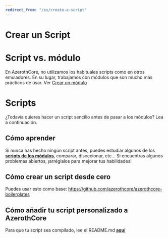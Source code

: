 ```yaml
---
redirect_from: "/es/create-a-script"
---
```


# Crear un Script

# Script vs. módulo

En AzerothCore, no utilizamos los habituales scripts como en otros emuladores. En su lugar, trabajamos con módulos que son mucho más prácticos de usar. Ver [Crear un módulo](/es/create-a-module)

# Scripts

¿Todavía quieres hacer un script sencillo antes de pasar a los módulos? Lea a continuación.

## Cómo aprender

Si nunca has hecho ningún script antes, puedes estudiar algunos de los **[scripts de los módulos](https://www.azerothcore.org/catalogue/)**, comparar, diseccionar, etc... Si encuentras algunos problemas abiertos, ¡arréglalos para mejorar tus habilidades!

## Cómo crear un script desde cero

Puedes usar esto como base: https://github.com/azerothcore/azerothcore-boilerplates

## Cómo añadir tu script personalizado a AzerothCore

Para que tu script sea compilado, lee el README.md **[aquí](https://github.com/azerothcore/azerothcore-wotlk/blob/master/src/server/scripts/Custom/README.md)**
